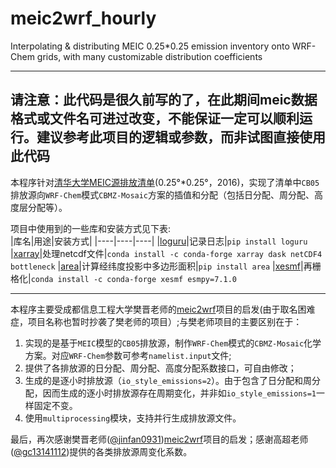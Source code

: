 # meic2wrf_hourly
Interpolating & distributing MEIC 0.25*0.25 emission inventory onto WRF-Chem grids, with many customizable distribution coefficients
*** 

## 请注意：此代码是很久前写的了，在此期间meic数据格式或文件名可进过改变，不能保证一定可以顺利运行。建议参考此项目的逻辑或参数，而非试图直接使用此代码


本程序针对[清华大学MEIC源排放清单](http://meicmodel.org/)(0.25°*0.25°，2016)，实现了清单中`CB05`排放源向`WRF-Chem`模式`CBMZ-Mosaic`方案的插值和分配（包括日分配、周分配、高度层分配等）。  

项目中使用到的一些库和安装方式见下表:   
|库名|用途|安装方式| 
|----|----|----| 
|[loguru](https://github.com/Delgan/loguru)|记录日志|`pip install loguru`
|[xarray](https://github.com/pydata/xarray)|处理netcdf文件|`conda install -c conda-forge xarray dask netCDF4 bottleneck`
|[area](https://github.com/scisco/area)|计算经纬度投影中多边形面积|`pip install area`
|[xesmf](https://github.com/JiaweiZhuang/xESMF)|再栅格化|`conda install -c conda-forge xesmf esmpy=7.1.0`
***
本程序主要受成都信息工程大学樊晋老师的[meic2wrf](https://github.com/jinfan0931/meic2wrf)项目的启发(由于取名困难症，项目名称也暂时抄袭了樊老师的项目）;与樊老师项目的主要区别在于：   
1. 实现的是基于`MEIC`模型的`CB05`排放源，制作`WRF-Chem`模式的`CBMZ-Mosaic`化学方案。对应`WRF-Chem`参数可参考`namelist.input`文件;
2. 提供了各排放源的日分配、周分配、高度分配系数接口，可自由修改；
3. 生成的是逐小时排放源（`io_style_emissions=2`）。由于包含了日分配和周分配，因而生成的逐小时排放源存在周期变化，并非如`io_style_emissions=1`一样固定不变。
4. 使用`multiprocessing`模块，支持并行生成排放源文件。

最后，再次感谢樊晋老师([@jinfan0931](https://github.com/jinfan0931))[meic2wrf](https://github.com/jinfan0931/meic2wrf)项目的启发；感谢高超老师([@gc13141112](https://github.com/gc13141112))提供的各类排放源周变化系数。
